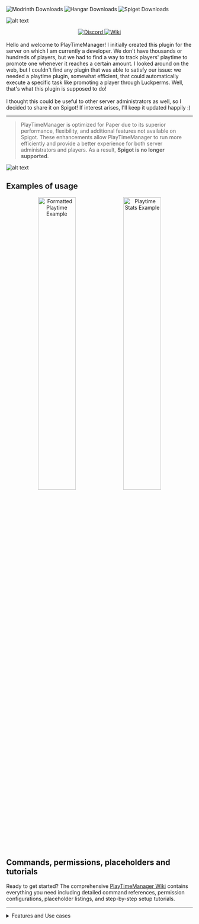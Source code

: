 
![Modrinth Downloads](https://img.shields.io/modrinth/dt/playtimemanager?logo=modrinth&label=Modrinth%20downloads&color=1ad96b&link=https%3A%2F%2Fmodrinth.com%2Fplugin%2Fplaytimemanager)
![Hangar Downloads](https://img.shields.io/hangar/dt/PlayTimeManager?logo=&style=flat&label=Hangar%20downloads&color=3271ec&link=https%3A%2F%2Fhangar.papermc.io%2FTheGabro%2FPlayTimeManager)
![Spiget Downloads](https://img.shields.io/spiget/downloads/118284?logo=spigotmc&label=Spigot%20downloads&color=f0972e&cacheSeconds=https%3A%2F%2Fwww.spigotmc.org%2Fresources%2Fplaytimemanager.118284%2F&link=https%3A%2F%2Fwww.spigotmc.org%2Fresources%2Fplaytimemanager.118284%2F)


![alt text](https://i.imgur.com/cMGDraE.png "PlayTime Logo")
<div align="center">
  <a href="https://discord.gg/yRHpgsjtRK">
    <img src="https://i.imgur.com/Vd5Rfxy.png" alt="Discord">
  </a>
  <a href="https://github.com/TheGaBr0/PlayTimeManager/wiki">
    <img src="https://i.imgur.com/PU7u3HM.png" alt="Wiki">
  </a>
</div>


<br>
Hello and welcome to PlayTimeManager! I initially created this plugin for the server on which I am currently a developer. We don't have thousands or hundreds of players, but we had to find a way to track players' playtime to promote one whenever it reaches a certain amount. I looked around on the web, but I couldn't find any plugin that was able to satisfy our issue: we needed a playtime plugin, somewhat efficient, that could automatically execute a specific task like promoting a player through Luckperms. Well, that's what this plugin is supposed to do! <br> <br>
I thought this could be useful to other server administrators as well, so I decided to share it on Spigot! If interest arises, I'll keep it updated happily :)

---

> PlayTimeManager is optimized for Paper due to its superior performance, flexibility, and additional features not available on Spigot. These enhancements allow PlayTimeManager to run more efficiently and provide a better  experience for both server administrators and players. As a result, **Spigot is no longer supported**.


![alt text](https://i.imgur.com/sHpOZkL.png "Landing page")

## Examples of usage

<div align="center">
  <img src="https://i.imgur.com/0zAmQde.gif" alt="Formatted Playtime Example" width="45%">
  <img src="https://i.imgur.com/saWMotz.gif" alt="Playtime Stats Example" width="45%">
</div>



## Commands, permissions, placeholders and tutorials
Ready to get started? The comprehensive [PlayTimeManager Wiki](https://github.com/TheGaBr0/PlayTimeManager/wiki) contains everything you need including detailed command references, permission configurations, placeholder listings, and step-by-step setup tutorials. 

---

<details>
  <summary>Features and Use cases</summary>
  
## Core Functionalities
- **Support for both offline and online servers** - Works seamlessly regardless of your server's authentication mode
- **Fast, efficient data access with smart caching** - Optimized performance for lightweight operation
- **Automatic updates that preserve your settings across versions** - Automated update process without losing configurations
- **PlaceholderAPI and LuckPerms integrations** - Full compatibility with popular server management plugins
- **Hex colors and legacy style support** - Complete color customization options for all text elements
- **Fully customizable formatting, messages, and GUIs** - Tailor every aspect to match your server's theme
- **Dynamic Leaderboards** - Real-time player ranking system based on playtime
- **AFK Detection Support** - Accurate playtime tracking that excludes idle time
- **Multi-language Support** - Player-facing messages can all be localized

## Use Cases
- **Automatic Staff Promotions** - Promote players to staff ranks after specific playtime
- **VIP Rewards** - Grant special perks to dedicated players
- **Server Statistics** - Display engagement metrics
- **Player Retention** - Encourage longer play sessions with time-based goals
- **Community Building** - Foster competition through leaderboards
- **Server Analytics** - Track player engagement and activity patterns
- **Join Streak Rewards** - Reward players for consecutive daily logins and playtime
  
</details>

